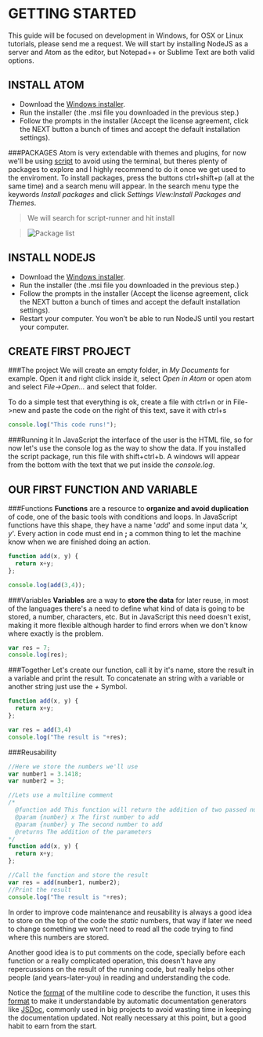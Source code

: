 GETTING STARTED
===============

This guide will be focused on development in Windows, for OSX or Linux tutorials, please send me a request.
We will start by installing NodeJS as a server and Atom as the editor, but Notepad++ or Sublime Text are both valid options.

INSTALL ATOM
------------
* Download the [Windows installer](https://github.com/atom/atom/releases/download/v1.12.4/AtomSetup.msi).
* Run the installer (the .msi file you downloaded in the previous step.)
* Follow the prompts in the installer (Accept the license agreement, click the NEXT button a bunch of times and accept the default installation settings).

###PACKAGES
Atom is very extendable with themes and plugins, for now we'll be using [script](https://atom.io/packages/script) to avoid using the terminal, but theres plenty of packages to explore and I highly recommend to do it once we get used to the enviroment. To install packages, press the buttons ctrl+shift+p (all at the same time) and a search menu will appear. In the search menu type the keywords *Install packages* and click *Settings View:Install Packages and Themes*.

> We will search for script-runner and hit install

> ![Package list](https://zenagiwa.files.wordpress.com/2015/02/installview.jpg?w=700)

INSTALL NODEJS
---------------
* Download the [Windows installer](https://nodejs.org/dist/v7.1.0/node-v7.1.0-x64.msi).
* Run the installer (the .msi file you downloaded in the previous step.)
* Follow the prompts in the installer (Accept the license agreement, click the NEXT button a bunch of times and accept the default installation settings).
* Restart your computer. You won’t be able to run NodeJS until you restart your computer.

CREATE FIRST PROJECT
--------------------

###The project
We will create an empty folder, in *My Documents* for example. Open it and right click inside it, select *Open in Atom* or open atom and select *File->Open...* and select that folder.

To do a simple test that everything is ok, create a file with ctrl+n or in File->new and paste the code on the right of this text, save it with ctrl+s

``` javascript
console.log("This code runs!");
```

###Running it
In JavaScript the interface of the user is the HTML file, so for now let's use the console log as the way to show the data. If you installed the script package, run this file with shift+ctrl+b. A windows will appear from the bottom with the text that we put inside the *console.log*.

OUR FIRST FUNCTION AND VARIABLE
-------------------------------

###Functions
**Functions** are a resource to **organize and avoid duplication** of code, one of the basic tools with conditions and loops. In JavaScript functions have this shape, they have a name '*add*' and some input data '*x, y*'. Every action in code must end in **;** a common thing to let the machine know when we are finished doing an action.

``` javascript
function add(x, y) {
  return x+y;
};

console.log(add(3,4));
```

###Variables
**Variables** are a way to **store the data** for later reuse, in most of the languages there's a need to define what kind of data is going to be stored, a number, characters, etc. But in JavaScript this need doesn't exist, making it more flexible although harder to find errors when we don't know where exactly is the problem.

``` javascript
var res = 7;
console.log(res);
```

###Together
Let's create our function, call it by it's name, store the result in a variable and print the result. To concatenate an string with a variable or another string just use the *+* Symbol.

``` javascript
function add(x, y) {
  return x+y;
};

var res = add(3,4)
console.log("The result is "+res);
```

###Reusability

``` javascript
//Here we store the numbers we'll use
var number1 = 3.1418;
var number2 = 3;

//Lets use a multiline comment
/*
  @function add This function will return the addition of two passed numbers
  @param {number} x The first number to add
  @param {number} y The second number to add
  @returns The addition of the parameters
*/
function add(x, y) {
  return x+y;
};

//Call the function and store the result
var res = add(number1, number2);
//Print the result
console.log("The result is "+res);
```

In order to improve code maintenance and reusability is always a good idea to store on the top of the code the *static* numbers, that way if later we need to change something we won't need to read all the code trying to find where this numbers are stored.

Another good idea is to put comments on the code, specially before each function or a really complicated operation, this doesn't have any repercussions on the result of the running code, but really helps other people (and years-later-you) in reading and understanding the code.

Notice the [format](http://usejsdoc.org/tags-returns.html) of the multiline code to describe the function, it uses this [format](http://usejsdoc.org/tags-param.html) to make it understandable by automatic documentation generators like [JSDoc](http://usejsdoc.org/index.html), commonly used in big projects to avoid wasting time in keeping the documentation updated. Not really necessary at this point, but a good habit to earn from the start.
